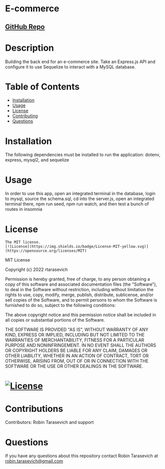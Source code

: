 # E-commerce 
  ## [GitHub Repo](https://github.com/rtarasevich/E_Commerce)

  # Description
  Building the back end for an e-commerce site. Take an Express.js API and configure it to use Sequelize to interact with a MySQL database.
  # Table of Contents
  * [Installation](#installation)
  * [Usage](#usage)
  * [License](#license)
  * [Contributing](#contributions)
  * [Questions](#questions)
  # Installation
  The following dependencies must be installed to run the application: dotenv, express, mysql2, and sequelize
  # Usage
  In order to use this app, open an integrated terminal in the database, login to mysql, source the schema.sql, cd into the server.js, open an integrated terminal there, npm run seed, npm run watch, and then test a bunch of routes in insomnia
  # License
    The MIT license.
    [![License](https://img.shields.io/badge/License-MIT-yellow.svg)](https://opensource.org/licenses/MIT)
    
   MIT License

Copyright (c) 2022 rtarasevich

Permission is hereby granted, free of charge, to any person obtaining a copy
of this software and associated documentation files (the "Software"), to deal
in the Software without restriction, including without limitation the rights
to use, copy, modify, merge, publish, distribute, sublicense, and/or sell
copies of the Software, and to permit persons to whom the Software is
furnished to do so, subject to the following conditions:

The above copyright notice and this permission notice shall be included in all
copies or substantial portions of the Software.

THE SOFTWARE IS PROVIDED "AS IS", WITHOUT WARRANTY OF ANY KIND, EXPRESS OR
IMPLIED, INCLUDING BUT NOT LIMITED TO THE WARRANTIES OF MERCHANTABILITY,
FITNESS FOR A PARTICULAR PURPOSE AND NONINFRINGEMENT. IN NO EVENT SHALL THE
AUTHORS OR COPYRIGHT HOLDERS BE LIABLE FOR ANY CLAIM, DAMAGES OR OTHER
LIABILITY, WHETHER IN AN ACTION OF CONTRACT, TORT OR OTHERWISE, ARISING FROM,
OUT OF OR IN CONNECTION WITH THE SOFTWARE OR THE USE OR OTHER DEALINGS IN THE
SOFTWARE.
  # [![License](https://img.shields.io/badge/License-MIT-yellow.svg)](https://opensource.org/licenses/MIT)
  # Contributions
  Contributors: Robin Tarasevich and support
  # Questions
  If you have any questions about this repository contact Robin Tarasevich at robin.tarasevich@gmail.com
